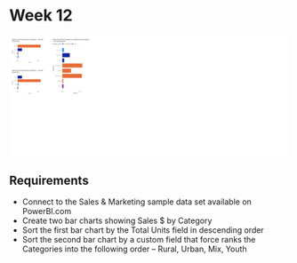 # Week 12

![logo](./Week12.png)

## Requirements

- Connect to the Sales & Marketing sample data set available on PowerBI.com
- Create two bar charts showing Sales $ by Category
- Sort the first bar chart by the Total Units field in descending order
- Sort the second bar chart by a custom field that force ranks the Categories into the following order – Rural, Urban, Mix, Youth